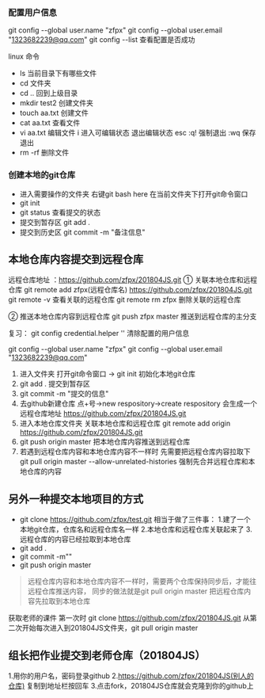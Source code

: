### 配置用户信息
git config --global user.name "zfpx"
git config --global user.email "1323682239@qq.com"
git config --list 查看配置是否成功


linux 命令
 - ls  当前目录下有哪些文件
 - cd 文件夹 
 - cd .. 回到上级目录
 - mkdir test2 创建文件夹
 - touch aa.txt 创建文件
 - cat aa.txt 查看文件
 - vi aa.txt  编辑文件  i 进入可编辑状态 退出编辑状态 esc
   :q!  强制退出
   :wq  保存退出
 - rm -rf 删除文件
 
### 创建本地的git仓库
- 进入需要操作的文件夹 右键git bash here 在当前文件夹下打开git命令窗口
- git init 
- git status 查看提交的状态
- 提交到暂存区
  git add .  
- 提交到历史区
  git commit -m "备注信息" 
  
  
## 本地仓库内容提交到远程仓库
远程仓库地址 ：https://github.com/zfpx/201804JS.git
① 关联本地仓库和远程仓库
git remote add zfpx(远程仓库名) https://github.com/zfpx/201804JS.git 
git remote -v 查看关联的远程仓库
git remote rm zfpx  删除关联的远程仓库

② 推送本地仓库内容到远程仓库
 git push zfpx master  推送到远程仓库的主分支
 
 
复习：
git config credential.helper '' 清除配置的用户信息

git config --global user.name "zfpx"
git config --global user.email "1323682239@qq.com"

1. 进入文件夹 打开git命令窗口 -> git  init   初始化本地git仓库
2. git add . 提交到暂存区
3. git commit -m "提交的信息"
3. 去github新建仓库  点+号->new respository->create respository 
   会生成一个远程仓库地址  https://github.com/zfpx/201804JS.git
4. 进入本地仓库文件夹  关联本地仓库和远程仓库
  git remote add origin https://github.com/zfpx/201804JS.git
5. git push origin master  把本地仓库内容推送到远程仓库
6. 若遇到远程仓库内容和本地仓库内容不一样时 
    先需要把远程仓库内容拉取下
    git pull origin master --allow-unrelated-histories  强制先合并远程仓库和本地仓库的内容 
    
    
## 另外一种提交本地项目的方式    
- git clone https://github.com/zfpx/test.git
 相当于做了三件事：
  1.建了一个本地git仓库，仓库名和远程仓库名一样
  2.本地仓库和远程仓库关联起来了
  3.远程仓库的内容已经拉取到本地仓库
- git add .
- git commit -m""
- git push origin master  
> 远程仓库内容和本地仓库内容不一样时，需要两个仓库保持同步后，才能往远程仓库推送内容，
同步的做法就是git pull origin master 把远程仓库内容先拉取到本地仓库  


获取老师的课件
第一次时 git clone  https://github.com/zfpx/201804JS.git
从第二次开始每次进入到201804JS文件夹，git pull origin master

## 组长把作业提交到老师仓库（201804JS）
1.用你的用户名，密码登录github 
2.https://github.com/zfpx/201804JS(别人的仓库) 复制到地址栏按回车
3.点击fork，201804JS仓库就会克隆到你的github上 






